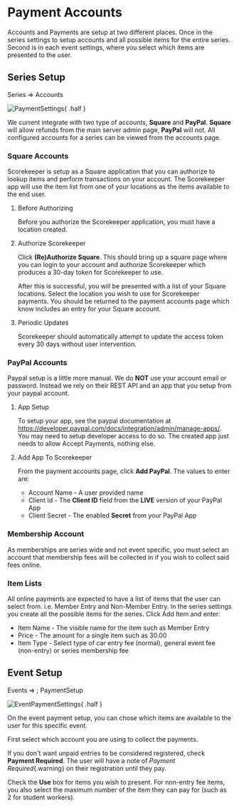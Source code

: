 
# Payment Accounts

Accounts and Payments are setup at two different places.  Once in the series settings to setup accounts and all possible items for the entire series.  Second is in each event settings, where you select which items are presented to the user.

## Series Setup

Series &#x21D2; Accounts

![PaymentSettings](/images/paymentsettings.png){ .half }

We current integrate with two type of accounts, **Square** and **PayPal**.  **Square** will allow refunds from the main server admin page, **PayPal** will not.
All configured accounts for a series can be viewed from the accounts page.

### Square Accounts

Scorekeeper is setup as a Square application that you can authorize to lookup items and perform transactions on your account.
The Scorekeeper app will use the item list from one of your locations as the items available to the end user.

1. Before Authorizing

    Before you authorize the Scorekeeper application, you must have a location created.

2. Authorize Scorekeeper

    Click **(Re)Authorize Square**.  This should bring up a square page where you can
    login to your account and authorize Scorekeeper which produces a 30-day token for Scorekeeper to use.

    After this is successful, you will be presented with a list of your Square locations.  Select the location you wish to use for
    Scorekeeper payments.  You should be returned to the payment accounts page which know includes an entry for your Square account.

3. Periodic Updates

    Scorekeeper should automatically attempt to update the access token every 30 days without user intervention.

### PayPal Accounts

Paypal setup is a little more manual.  We do **NOT** use your account email or password.  Instead we rely on their REST API and an
app that you setup from your paypal account.

1. App Setup

    To setup your app, see the paypal documentation at https://developer.paypal.com/docs/integration/admin/manage-apps/.  You may need
    to setup developer access to do so.  The created app just needs to allow Accept Payments, nothing else.

2. Add App To Scorekeeper

    From the payment accounts page, click **Add PayPal**. The values to enter are:

    * Account Name - A user provided name
    * Client Id - The **Client ID** field from the **LIVE** version of your PayPal App
    * Client Secret - The enabled **Secret** from your PayPal App

### Membership Account

As memberships are series wide and not event specific, you must select an account that membership fees will be collected in if you wish to collect said fees online.

### Item Lists

All online payments are expected to have a list of items that the user can select from.  i.e. Member Entry and Non-Member Entry.  In the
series settings you create all the possible items for the series.  Click Add Item and enter:

  * Item Name - The visible name for the item such as Member Entry
  * Price - The amount for a single item such as 30.00
  * Item Type - Select type of car entry fee (normal), general event fee (non-entry) or series membership fee



## Event Setup
Events &#x21D2; <EventName>; PaymentSetup

![EventPaymentSettings](/images/eventpaymentsettings.png){ .half }

On the event payment setup, you can chose which items are available to the user for this specific event.

First select which account you are using to collect the payments.

If you don't want unpaid entries to be considered registered, check **Payment Required**.  The user will have a note of *Payment Required*{.warning} on their registration until they pay.

Check the **Use** box for items you wish to present.  For non-entry fee items, you also select the maximum number of the item they can pay for (such as 2 for student workers).
